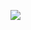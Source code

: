 <a href="https://www.instagram.com/pixeljeff_design/"><img src="https://media2.giphy.com/media/v1.Y2lkPTc5MGI3NjExNmpycXlzd2pqZTZzaXJ3dXl1ZjhlcTRiYzJsOWptNnN3dzM5Y3NmNSZlcD12MV9pbnRlcm5hbF9naWZfYnlfaWQmY3Q9Zw/gH1jGsCnQBiFHWMFzh/giphy.webp"></a>
